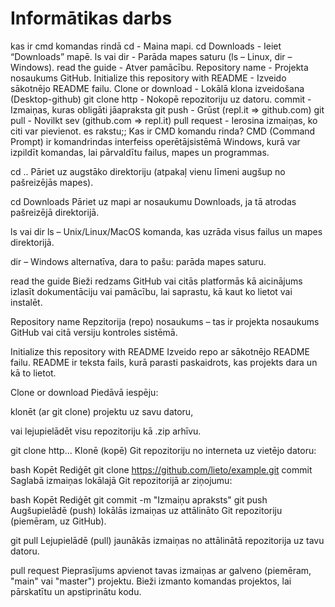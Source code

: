 # Informātikas darbs
kas ir cmd komandas rindā
cd - Maina mapi.
cd Downloads - Ieiet “Downloads” mapē.
ls vai dir - Parāda mapes saturu (ls – Linux, dir – Windows).
read the guide - Atver pamācību.
Repository name -  Projekta nosaukums GitHub.
Initialize this repository with README - Izveido sākotnējo README failu.
Clone or download - Lokālā klona izveidošana (Desktop-github) 
git clone http - Nokopē repozitoriju uz datoru.
commit - Izmaiņas, kuras obligāti jāapraksta
git push - Grūst (repl.it => github.com)
git pull - Novilkt sev (github.com => repl.it)
pull request - Ierosina izmaiņas, ko citi var pievienot.
es rakstu;;
Kas ir CMD komandu rinda?
CMD (Command Prompt) ir komandrindas interfeiss operētājsistēmā Windows, kurā var izpildīt komandas, lai pārvaldītu failus, mapes un programmas.

cd ..
Pāriet uz augstāko direktoriju (atpakaļ vienu līmeni augšup no pašreizējās mapes).

cd Downloads
Pāriet uz mapi ar nosaukumu Downloads, ja tā atrodas pašreizējā direktorijā.

ls vai dir
ls – Unix/Linux/MacOS komanda, kas uzrāda visus failus un mapes direktorijā.

dir – Windows alternatīva, dara to pašu: parāda mapes saturu.

read the guide
Bieži redzams GitHub vai citās platformās kā aicinājums izlasīt dokumentāciju vai pamācību, lai saprastu, kā kaut ko lietot vai instalēt.

Repository name
Repzitorija (repo) nosaukums – tas ir projekta nosaukums GitHub vai citā versiju kontroles sistēmā.

Initialize this repository with README
Izveido repo ar sākotnējo README failu. README ir teksta fails, kurā parasti paskaidrots, kas projekts dara un kā to lietot.

Clone or download
Piedāvā iespēju:

klonēt (ar git clone) projektu uz savu datoru,

vai lejupielādēt visu repozitoriju kā .zip arhīvu.

git clone http...
Klonē (kopē) Git repozitoriju no interneta uz vietējo datoru:

bash
Kopēt
Rediģēt
git clone https://github.com/lieto/example.git
commit
Saglabā izmaiņas lokālajā Git repozitorijā ar ziņojumu:

bash
Kopēt
Rediģēt
git commit -m "Izmaiņu apraksts"
git push
Augšupielādē (push) lokālās izmaiņas uz attālināto Git repozitoriju (piemēram, uz GitHub).

git pull
Lejupielādē (pull) jaunākās izmaiņas no attālinātā repozitorija uz tavu datoru.

pull request
Pieprasījums apvienot tavas izmaiņas ar galveno (piemēram, "main" vai "master") projektu. Bieži izmanto komandas projektos, lai pārskatītu un apstiprinātu kodu.
